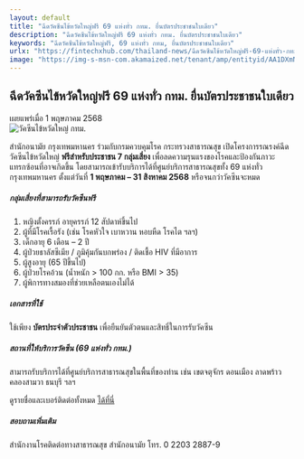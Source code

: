 ```yaml
---
layout: default
title: "ฉีดวัคซีนไข้หวัดใหญ่ฟรี 69 แห่งทั่ว กทม. ยื่นบัตรประชาชนใบเดียว"
description: "ฉีดวัคซีนไข้หวัดใหญ่ฟรี 69 แห่งทั่ว กทม. ยื่นบัตรประชาชนใบเดียว"
keywords: "ฉีดวัคซีนไข้หวัดใหญ่ฟรี, 69 แห่งทั่ว กทม, ยื่นบัตรประชาชนใบเดียว"
urlx: "https://fintechxhub.com/thailand-news/ฉีดวัคซีนไข้หวัดใหญ่ฟรี-69-แห่งทั่ว-กทม-ยื่นบัตรประชาชนใบเดียว"
image: "https://img-s-msn-com.akamaized.net/tenant/amp/entityid/AA1DXmNY.img"
---
```


<article class="news-article mb-5">
    <h2 class="fw-bold mb-3">ฉีดวัคซีนไข้หวัดใหญ่ฟรี 69 แห่งทั่ว กทม. ยื่นบัตรประชาชนใบเดียว</h2>
    <div class="text-muted mb-2">เผยแพร่เมื่อ 1 พฤษภาคม 2568</div>
    <img src="https://img-s-msn-com.akamaized.net/tenant/amp/entityid/AA1E0zFI.img" class="img-fluid rounded mb-4" alt="วัคซีนไข้หวัดใหญ่ กทม.">
    <p>สำนักอนามัย กรุงเทพมหานคร ร่วมกับกรมควบคุมโรค กระทรวงสาธารณสุข เปิดโครงการรณรงค์ฉีดวัคซีนไข้หวัดใหญ่ <strong>ฟรีสำหรับประชาชน 7 กลุ่มเสี่ยง</strong> เพื่อลดความรุนแรงของโรคและป้องกันภาวะแทรกซ้อนที่อาจเกิดขึ้น โดยสามารถเข้ารับบริการได้ที่ศูนย์บริการสาธารณสุขทั้ง 69 แห่งทั่วกรุงเทพมหานคร ตั้งแต่วันที่ <strong>1 พฤษภาคม – 31 สิงหาคม 2568</strong> หรือจนกว่าวัคซีนจะหมด</p>
    <h5 class="mt-4">กลุ่มเสี่ยงที่สามารถรับวัคซีนฟรี</h5>
    <ol>
        <li>หญิงตั้งครรภ์ อายุครรภ์ 12 สัปดาห์ขึ้นไป</li>
        <li>ผู้ที่มีโรคเรื้อรัง (เช่น โรคหัวใจ เบาหวาน หอบหืด โรคไต ฯลฯ)</li>
        <li>เด็กอายุ 6 เดือน – 2 ปี</li>
        <li>ผู้ป่วยธาลัสซีเมีย / ภูมิคุ้มกันบกพร่อง / ติดเชื้อ HIV ที่มีอาการ</li>
        <li>ผู้สูงอายุ (65 ปีขึ้นไป)</li>
        <li>ผู้ป่วยโรคอ้วน (น้ำหนัก > 100 กก. หรือ BMI > 35)</li>
        <li>ผู้พิการทางสมองที่ช่วยเหลือตนเองไม่ได้</li>
    </ol>
    <h5 class="mt-4">เอกสารที่ใช้</h5>
    <p>ใช้เพียง <strong>บัตรประจำตัวประชาชน</strong> เพื่อยืนยันตัวตนและสิทธิ์ในการรับวัคซีน</p>
    <h5 class="mt-4">สถานที่ให้บริการวัคซีน (69 แห่งทั่ว กทม.)</h5>
    <p>สามารถรับบริการได้ที่ศูนย์บริการสาธารณสุขในพื้นที่ของท่าน เช่น เขตจตุจักร ดอนเมือง ลาดพร้าว คลองสามวา ธนบุรี ฯลฯ</p>
    <p>ดูรายชื่อและเบอร์ติดต่อทั้งหมด <a href="#vaccine-center-list">ได้ที่นี่</a></p>
    <h5 class="mt-4">สอบถามเพิ่มเติม</h5>
    <p>สำนักงานโรคติดต่อทางสาธารณสุข สำนักอนามัย โทร. 0 2203 2887-9</p>
</article>
